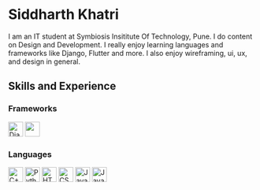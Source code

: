 # Siddharth Khatri
I am an IT student at Symbiosis Insititute Of Technology, Pune. I do content on Design and Development. I really enjoy learning languages and frameworks like Django, Flutter and more. I also enjoy wireframing, ui, ux, and design in general.

## Skills and Experience

### Frameworks
<img src="https://drive.google.com/thumbnail?id=1kfJsmhgcfTk6JXdlTCgc-26Dut-XERtr
" alt="Django" height=30px> <img src="https://drive.google.com/thumbnail?id=1k5Sees-oXOSi3Ntw8VJXZHHjE4lWp7B8" al="Flutter" height=30px>

### Languages
<img src="https://drive.google.com/thumbnail?id=1VLpb8pbZ5AoaIx-hvHL0OdJxri34RPSE" alt="C++" height=30px> <img src="https://drive.google.com/thumbnail?id=1IEjFFen_c_iuBV0L3q1tGIWu8LfV6KRz" alt="Python" height=30px> <img src="https://drive.google.com/thumbnail?id=129xqLZKHg9x4C1xlLwVsg6nNVjx8XrMW" alt="HTML" height=30px> <img src="https://drive.google.com/thumbnail?id=1koCwdTqQ8fWN05u_ebQMHKoZck0QcZDq" alt="CSS" height=30px> <img src="https://drive.google.com/thumbnail?id=1OgpRe7r16u6mjTFT_X2LHtwur5ngjaSC" alt="JavaScript" height=30px height=30px> <img src="https://drive.google.com/thumbnail?id=1vkf-Ui67coq6ArU52owAh8lcS46d9Lvz" alt="Java" height=30px>

